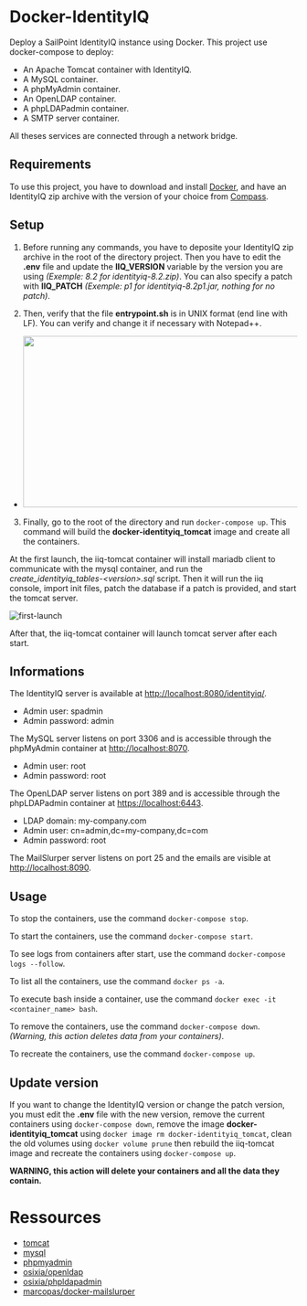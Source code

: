 # Docker-IdentityIQ
Deploy a SailPoint IdentityIQ instance using Docker. This project use docker-compose to deploy:
* An Apache Tomcat container with IdentityIQ.
* A MySQL container.
* A phpMyAdmin container.
* An OpenLDAP container.
* A phpLDAPadmin container.
* A SMTP server container.

All theses services are connected through a network bridge.

## Requirements

To use this project, you have to download and install [Docker](https://www.docker.com/get-started), and have an IdentityIQ zip archive with the version of your choice from [Compass](https://community.sailpoint.com/t5/IdentityIQ-Server-Software/ct-p/IdentityIQ).

## Setup

1. Before running any commands, you have to deposite your IdentityIQ zip archive in the root of the directory project. Then you have to edit the **.env** file and update the **IIQ_VERSION** variable by the version you are using *(Exemple: 8.2 for identityiq-8.2.zip)*. You can also specify a patch with **IIQ_PATCH** *(Exemple: p1 for identityiq-8.2p1.jar, nothing for no patch)*.

2. Then, verify that the file **entrypoint.sh** is in UNIX format (end line with LF). You can verify and change it if necessary with Notepad++.
* <img src="https://user-images.githubusercontent.com/23320254/150384352-9d832bef-43e5-487f-a01b-82dfca072036.png" width="550" height="300" />

3. Finally, go to the root of the directory and run `docker-compose up`. This command will build the **docker-identityiq_tomcat** image and create all the containers.

At the first launch, the iiq-tomcat container will install mariadb client to communicate with the mysql container, and run the *create_identityiq_tables-\<version\>.sql* script. Then it will run the iiq console, import init files, patch the database if a patch is provided, and start the tomcat server.

![first-launch](https://user-images.githubusercontent.com/23320254/149496381-6e65d475-3312-4f7b-acbc-33131798ecf9.png)
  
After that, the iiq-tomcat container will launch tomcat server after each start.

## Informations

The IdentityIQ server is available at [http://localhost:8080/identityiq/](http://localhost:8080/identityiq/).
* Admin user: spadmin
* Admin password: admin

The MySQL server listens on port 3306 and is accessible through the phpMyAdmin container at [http://localhost:8070](http://localhost:8070).
* Admin user: root
* Admin password: root

The OpenLDAP server listens on port 389 and is accessible through the phpLDAPadmin container at [https://localhost:6443](https://localhost:6443).
* LDAP domain: my-company.com
* Admin user: cn=admin,dc=my-company,dc=com
* Admin password: root

The MailSlurper server listens on port 25 and the emails are visible at [http://localhost:8090](http://localhost:8090).

## Usage

To stop the containers, use the command `docker-compose stop`.

To start the containers, use the command `docker-compose start`.

To see logs from containers after start, use the command `docker-compose logs --follow`.

To list all the containers, use the command `docker ps -a`.

To execute bash inside a container, use the command `docker exec -it <container_name> bash`.

To remove the containers, use the command `docker-compose down`. *(Warning, this action deletes data from your containers)*.

To recreate the containers, use the command `docker-compose up`.

## Update version

If you want to change the IdentityIQ version or change the patch version, you must edit the **.env** file with the new version, remove the current containers using `docker-compose down`, remove the image **docker-identityiq_tomcat** using `docker image rm docker-identityiq_tomcat`, clean the old volumes using `docker volume prune` then rebuild the iiq-tomcat image and recreate the containers using `docker-compose up`.

**WARNING, this action will delete your containers and all the data they contain.**

# Ressources

* [tomcat](https://hub.docker.com/_/tomcat)
* [mysql](https://hub.docker.com/_/mysql)
* [phpmyadmin](https://hub.docker.com/_/phpmyadmin)
* [osixia/openldap](https://github.com/osixia/docker-openldap)
* [osixia/phpldapadmin](https://github.com/osixia/docker-phpLDAPadmin)
* [marcopas/docker-mailslurper](https://hub.docker.com/r/marcopas/docker-mailslurper)
